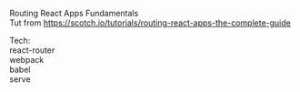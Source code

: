 Routing React Apps Fundamentals  
Tut from https://scotch.io/tutorials/routing-react-apps-the-complete-guide  

Tech:  
react-router  
webpack  
babel    
serve

